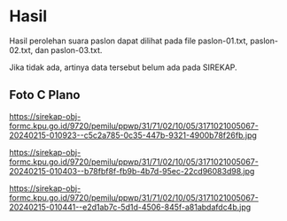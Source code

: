 # Hasil

Hasil perolehan suara paslon dapat dilihat pada file paslon-01.txt, paslon-02.txt, dan paslon-03.txt.

Jika tidak ada, artinya data tersebut belum ada pada SIREKAP.

## Foto C Plano

https://sirekap-obj-formc.kpu.go.id/9720/pemilu/ppwp/31/71/02/10/05/3171021005067-20240215-010923--c5c2a785-0c35-447b-9321-4900b78f26fb.jpg

https://sirekap-obj-formc.kpu.go.id/9720/pemilu/ppwp/31/71/02/10/05/3171021005067-20240215-010403--b78fbf8f-fb9b-4b7d-95ec-22cd96083d98.jpg

https://sirekap-obj-formc.kpu.go.id/9720/pemilu/ppwp/31/71/02/10/05/3171021005067-20240215-010441--e2d1ab7c-5d1d-4506-845f-a81abdafdc4b.jpg
